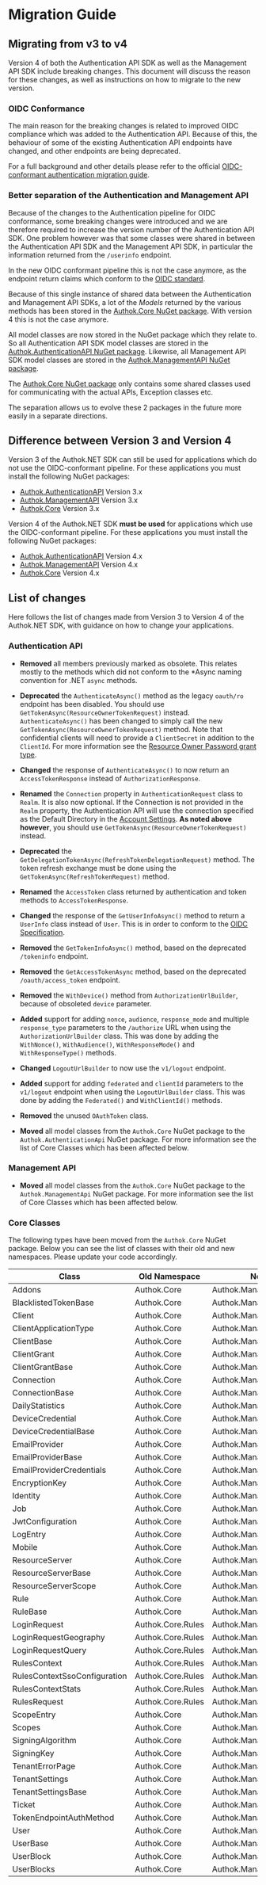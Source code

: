 # Migration Guide

## Migrating from v3 to v4

Version 4 of both the Authentication API SDK as well as the Management API SDK include breaking changes. This document will discuss the reason for these changes, as well as instructions on how to migrate to the new version.

### OIDC Conformance

The main reason for the breaking changes is related to improved OIDC compliance which was added to the Authentication API. Because of this, the behaviour of some of the existing Authentication API endpoints have changed, and other endpoints are being deprecated.

For a full background and other details please refer to the official [OIDC-conformant authentication migration guide](https://authok.cn/docs/api-auth/tutorials/adoption).

### Better separation of the Authentication and Management API

Because of the changes to the Authentication pipeline for OIDC conformance, some breaking changes were introduced and we are therefore required to increase the version number of the Authentication API SDK. One problem however was that some classes were shared in between the Authentication API SDK and the Management API SDK, in particular the information returned from the `/userinfo` endpoint. 

In the new OIDC conformant pipeline this is not the case anymore, as the endpoint return claims which conform to the [OIDC standard](http://openid.net/specs/openid-connect-core-1_0.html#StandardClaims).

Because of this single instance of shared data between the Authentication and Management API SDKs, a lot of the _Models_ returned by the various methods has been stored in the [Authok.Core NuGet package](https://www.nuget.org/packages/Authok.Core). With version 4 this is not the case anymore. 

All model classes are now stored in the NuGet package which they relate to. So all Authentication API SDK model classes are stored in the [Authok.AuthenticationAPI NuGet package](https://www.nuget.org/packages/Authok.AuthenticationApi). Likewise, all Management API SDK model classes are stored in the [Authok.ManagementAPI NuGet package](https://www.nuget.org/packages/Authok.ManagementApi).

The [Authok.Core NuGet package](https://www.nuget.org/packages/Authok.Core) only contains some shared classes used for communicating with the actual APIs, Exception classes etc.

The separation allows us to evolve these 2 packages in the future more easily in a separate directions.

## Difference between Version 3 and Version 4

Version 3 of the Authok.NET SDK can still be used for applications which do not use the OIDC-conformant pipeline. For these applications you must install the following NuGet packages:

* [Authok.AuthenticationAPI](https://www.nuget.org/packages/Authok.AuthenticationApi) Version 3.x
* [Authok.ManagementAPI](https://www.nuget.org/packages/Authok.ManagementApi) Version 3.x
* [Authok.Core](https://www.nuget.org/packages/Authok.Core) Version 3.x

Version 4 of the Authok.NET SDK **must be used** for applications which use the OIDC-conformant pipeline. For these applications you must install the following NuGet packages:

* [Authok.AuthenticationAPI](https://www.nuget.org/packages/Authok.AuthenticationApi) Version 4.x
* [Authok.ManagementAPI](https://www.nuget.org/packages/Authok.ManagementApi) Version 4.x
* [Authok.Core](https://www.nuget.org/packages/Authok.Core) Version 4.x

## List of changes

Here follows the list of changes made from Version 3 to Version 4 of the Authok.NET SDK, with guidance on how to change your applications.

### Authentication API

* **Removed** all members previously marked as obsolete. This relates mostly to the methods which did not conform to the *Async naming convention for .NET `async` methods.

* **Deprecated** the `AuthenticateAsync()` method as the legacy `oauth/ro` endpoint has been disabled. You should use `GetTokenAsync(ResourceOwnerTokenRequest)` instead. `AuthenticateAsync()` has been changed to simply call the new `GetTokenAsync(ResourceOwnerTokenRequest)` method. Note that confidential clients will need to provide a `ClientSecret` in addition to the `ClientId`. For more information see the [Resource Owner Password grant type](https://authok.cn/docs/api/authentication#resource-owner-password). 

* **Changed** the response of `AuthenticateAsync()` to now return an `AccessTokenResponse` instead of `AuthorizationResponse`. 

* **Renamed** the `Connection` property in `AuthenticationRequest` class to `Realm`. It is also now optional. If the Connection is not provided in the `Realm` property, the Authentication API will use the connection specified as the Default Directory in the [Account Settings](https://mgmt.authok.cn/#/account). **As noted above however**, you should use `GetTokenAsync(ResourceOwnerTokenRequest)` instead.

* **Deprecated** the `GetDelegationTokenAsync(RefreshTokenDelegationRequest)` method. The token refresh exchange must be done using the `GetTokenAsync(RefreshTokenRequest)` method.

* **Renamed** the `AccessToken` class returned by authentication and token methods to `AccessTokenResponse`. 

* **Changed** the response of the `GetUserInfoAsync()` method to return a `UserInfo` class instead of `User`. This is in order to conform to the [OIDC Specification](https://openid.net/specs/openid-connect-core-1_0.html#UserInfoResponse).

* **Removed** the `GetTokenInfoAsync()` method, based on the deprecated `/tokeninfo` endpoint.

* **Removed** the `GetAccessTokenAsync` method, based on the deprecated `/oauth/access_token` endpoint.

* **Removed** the `WithDevice()` method from `AuthorizationUrlBuilder`, because of obsoleted `device` parameter.

* **Added** support for adding `nonce`, `audience`, `response_mode` and multiple `response_type` parameters to the `/authorize` URL when using the `AuthorizationUrlBuilder` class. This was done by adding the `WithNonce()`, `WithAudience()`, `WithResponseMode()` and `WithResponseType()` methods.

* **Changed** `LogoutUrlBuilder` to now use the `v1/logout` endpoint. 

* **Added** support for adding `federated` and `clientId` parameters to the `v1/logout` endpoint when using the `LogoutUrlBuilder` class. This was done by adding the `Federated()` and `WithClientId()` methods.

* **Removed** the unused `OAuthToken` class. 

* **Moved** all model classes from the `Authok.Core` NuGet package to the `Authok.AuthenticationApi` NuGet package. For more information see the list of Core Classes which has been affected below.

### Management API

* **Moved** all model classes from the `Authok.Core` NuGet package to the `Authok.ManagementApi` NuGet package. For more information see the list of Core Classes which has been affected below.

### Core Classes

The following types have been moved from the `Authok.Core` NuGet package. Below you can see the list of classes with their old and new namespaces. Please update your code accordingly.

Class | Old Namespace | New Namespace
---------|----------|---------
Addons | Authok.Core | Authok.ManagementApi.Models
BlacklistedTokenBase | Authok.Core | Authok.ManagementApi.Models
Client | Authok.Core | Authok.ManagementApi.Models
ClientApplicationType | Authok.Core | Authok.ManagementApi.Models
ClientBase | Authok.Core | Authok.ManagementApi.Models
ClientGrant | Authok.Core | Authok.ManagementApi.Models
ClientGrantBase | Authok.Core | Authok.ManagementApi.Models
Connection | Authok.Core | Authok.ManagementApi.Models 
ConnectionBase | Authok.Core | Authok.ManagementApi.Models
DailyStatistics | Authok.Core | Authok.ManagementApi.Models
DeviceCredential | Authok.Core | Authok.ManagementApi.Models
DeviceCredentialBase | Authok.Core | Authok.ManagementApi.Models
EmailProvider | Authok.Core | Authok.ManagementApi.Models
EmailProviderBase | Authok.Core | Authok.ManagementApi.Models
EmailProviderCredentials | Authok.Core | Authok.ManagementApi.Models
EncryptionKey | Authok.Core | Authok.ManagementApi.Models
Identity | Authok.Core | Authok.ManagementApi.Models
Job | Authok.Core | Authok.ManagementApi.Models
JwtConfiguration | Authok.Core | Authok.ManagementApi.Models
LogEntry | Authok.Core | Authok.ManagementApi.Models
Mobile | Authok.Core | Authok.ManagementApi.Models
ResourceServer | Authok.Core | Authok.ManagementApi.Models
ResourceServerBase | Authok.Core | Authok.ManagementApi.Models
ResourceServerScope | Authok.Core | Authok.ManagementApi.Models
Rule | Authok.Core | Authok.ManagementApi.Models
RuleBase | Authok.Core | Authok.ManagementApi.Models
LoginRequest | Authok.Core.Rules | Authok.ManagementApi.Models.Rules
LoginRequestGeography | Authok.Core.Rules | Authok.ManagementApi.Models.Rules
LoginRequestQuery | Authok.Core.Rules | Authok.ManagementApi.Models.Rules
RulesContext | Authok.Core.Rules | Authok.ManagementApi.Models.Rules
RulesContextSsoConfiguration | Authok.Core.Rules | Authok.ManagementApi.Models.Rules
RulesContextStats | Authok.Core.Rules | Authok.ManagementApi.Models.Rules
RulesRequest | Authok.Core.Rules | Authok.ManagementApi.Models.Rules
ScopeEntry | Authok.Core | Authok.ManagementApi.Models
Scopes | Authok.Core | Authok.ManagementApi.Models
SigningAlgorithm | Authok.Core | Authok.ManagementApi.Models
SigningKey | Authok.Core | Authok.ManagementApi.Models
TenantErrorPage | Authok.Core | Authok.ManagementApi.Models
TenantSettings | Authok.Core | Authok.ManagementApi.Models
TenantSettingsBase | Authok.Core | Authok.ManagementApi.Models
Ticket | Authok.Core | Authok.ManagementApi.Models
TokenEndpointAuthMethod | Authok.Core | Authok.ManagementApi.Models
User | Authok.Core | Authok.ManagementApi.Models
UserBase | Authok.Core | Authok.ManagementApi.Models
UserBlock | Authok.Core | Authok.ManagementApi.Models
UserBlocks | Authok.Core | Authok.ManagementApi.Models

